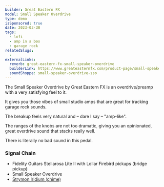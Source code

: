 ```yaml
---
builder: Great Eastern FX
model: Small Speaker Overdrive
type: demo
isSponsored: true
date: 2023-03-30
tags:
  - lofi
  - amp in a box
  - garage rock
relatedSlugs:
  -
externalLinks:
  reverb: great-eastern-fx-small-speaker-overdrive
  builderLink: https://www.greateasternfx.com/product-page/small-speaker-overdrive
  soundShoppe: small-speaker-overdrive-sso
---
```


The Small Speaker Overdrive by Great Eastern FX is an overdrive/preamp with a very satisfying feel to it.

It gives you those vibes of small studio amps that are great for tracking garage rock sounds.

The breakup feels very natural and – dare I say – "amp-like".

The ranges of the knobs are not too dramatic, giving you an opinionated, great overdrive sound that stacks really well.

There is literally no bad sound in this pedal.

### Signal Chain

- Fidelity Guitars Stellarosa Lite II with Lollar Firebird pickups (bridge pickup)
- Small Speaker Overdrive
- [Strymon Iridium (chime)](/demos/strymon-iridium)
